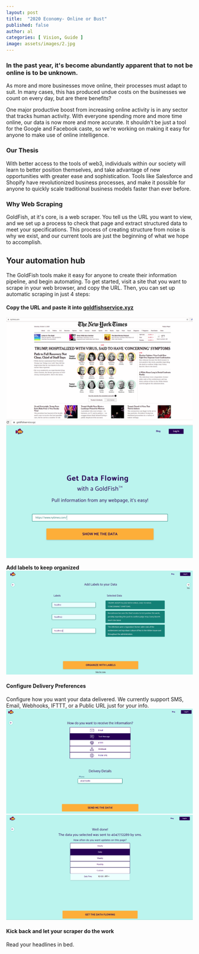 ```yaml
---
layout: post
title:  "2020 Economy- Online or Bust"
published: false
author: al
categories: [ Vision, Guide ]
image: assets/images/2.jpg
---
```

<h3>In the past year, it's become abundantly apparent that to not be online is to be unknown. </h3>

As more and more businesses move online, their processes must adapt to suit. In many cases, this has produced undue costs on the businesses we count on every day, but are there benefits?

One major productive boost from increasing online activity is in any sector that tracks human activity. With everyone spending more and more time online, our data is now more and more accurate. It shouldn't be just a tool for the Google and Facebook caste, so we're working on making it easy for anyone to make use of online intelligence.

<h3>Our Thesis</h3>
With better access to the tools of web3, individuals within our society will learn to better position themselves, and take advantage of new opportunities with greater ease and sophistication. Tools like Salesforce and Shopify have revolutionized business processes, and make it possible for anyone to quickly scale traditional business models faster than ever before.  

<h3>Why Web Scraping</h3>
GoldFish, at it's core, is a web scraper. You tell us the URL you want to view, and we set up a process to check that page and extract structured data to meet your specifications. This process of creating structure from noise is why we exist, and our current tools are just the beginning of what we hope to accomplish.

<h2>Your automation hub</h2>
The GoldFish tools make it easy for anyone to create their information pipeline, and begin automating. To get started, visit a site that you want to scrape in your web browser, and copy the URL. Then, you can set up automatic scraping in just 4 steps:

<h4>Copy the URL and paste it into <a href="https://goldfishservice.xyz/">goldfishservice.xyz</a></h4>
<img src="/assets/images/blog/ny-times.png">
<img src="/assets/images/blog/goldfishwny-times.png">

<b>Add labels to keep organized</b>
<img src="/assets/images/blog/addlabels.png">

<h4>Configure Delivery Preferences</h4>
Configure how you want your data delivered. We currently support SMS, Email, Webhooks, IFTTT, or a Public URL just for your info.
<img src="/assets/images/blog/select-sms-and-enter-number.png">
<img src="/assets/images/blog/configure-daily.png">

<h4>Kick back and let your scraper do the work</h4>
Read your headlines in bed.





